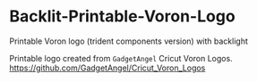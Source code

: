 # Backlit-Printable-Voron-Logo
Printable Voron logo (trident components version) with backlight

Printable logo created from ```GadgetAngel``` Cricut Voron Logos.  https://github.com/GadgetAngel/Cricut_Voron_Logos
